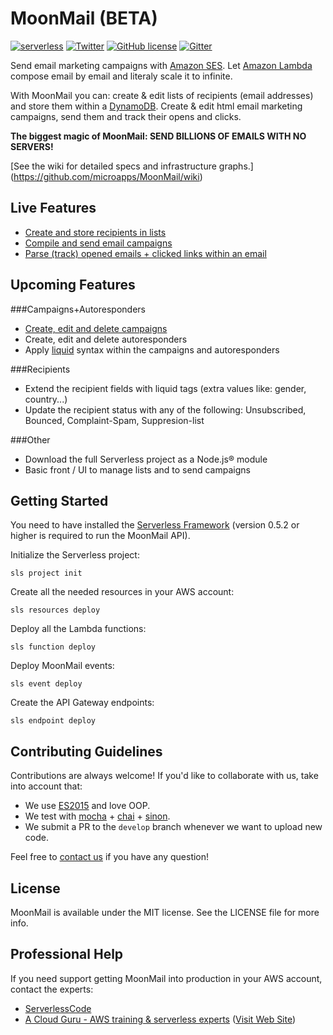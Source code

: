 # MoonMail (BETA)

[![serverless](http://public.serverless.com/badges/v3.svg)](http://www.serverless.com)
[![Twitter](https://img.shields.io/twitter/url/https/github.com/microapps/MoonMail.svg?style=social)](https://twitter.com/intent/tweet?text=Wow:&url=https%3A%2F%2Fgithub.com%2Fmicroapps%2FMoonMail%2F)
[![GitHub license](https://img.shields.io/badge/license-MIT-blue.svg)](https://raw.githubusercontent.com/microapps/MoonMail/master/LICENSE)
[![Gitter](https://badges.gitter.im/microapps/MoonMail.svg)](https://gitter.im/microapps/MoonMail?utm_source=badge&utm_medium=badge&utm_campaign=pr-badge)

Send email marketing campaigns with [Amazon SES](https://aws.amazon.com/ses/). Let [Amazon Lambda](https://aws.amazon.com/lambda/) compose email by email and literaly scale it to infinite. 

With MoonMail you can: create & edit lists of recipients (email addresses) and store them within a [DynamoDB](https://aws.amazon.com/dynamodb/). Create & edit html email marketing campaigns, send them and track their opens and clicks.

**The biggest magic of MoonMail: SEND BILLIONS OF EMAILS WITH NO SERVERS!**

[See the wiki for detailed specs and infrastructure graphs.] (https://github.com/microapps/MoonMail/wiki)


## Live Features

* [Create and store recipients in lists](https://github.com/microapps/MoonMail/wiki/Lists-&-recipients)
* [Compile and send email campaigns](https://github.com/microapps/MoonMail/wiki/Sender)
* [Parse (track) opened emails + clicked links within an email](https://github.com/microapps/MoonMail/wiki/Links)


## Upcoming Features

###Campaigns+Autoresponders
* [Create, edit and delete campaigns](https://github.com/microapps/MoonMail/wiki/Campaigns)
* Create, edit and delete autoresponders
* Apply [liquid](https://shopify.github.io/liquid/) syntax within the campaigns and autoresponders

###Recipients
* Extend the recipient fields with liquid tags (extra values like: gender, country...)
* Update the recipient status with any of the following: Unsubscribed, Bounced, Complaint-Spam, Suppresion-list

###Other
* Download the full Serverless project as a Node.js® module
* Basic front / UI to manage lists and to send campaigns 


## Getting Started

You need to have installed the [Serverless Framework](https://github.com/serverless/serverless) (version 0.5.2 or higher is required to run the MoonMail API).

Initialize the Serverless project:
    
    sls project init
    
Create all the needed resources in your AWS account:

    sls resources deploy

Deploy all the Lambda functions:

    sls function deploy
    
Deploy MoonMail events:

    sls event deploy

Create the API Gateway endpoints:

    sls endpoint deploy
    
## Contributing Guidelines
Contributions are always welcome! If you'd like to collaborate with us, take into account that:

* We use [ES2015](https://babeljs.io/docs/learn-es2015/) and love OOP.
* We test with [mocha](https://github.com/mochajs/mocha) + [chai](https://github.com/chaijs/chai) + [sinon](https://github.com/sinonjs/sinon).
* We submit a PR to the `develop` branch whenever we want to upload new code.

Feel free to <a href="mailto:hi@microapps.com">contact us</a> if you have any question!


## License

MoonMail is available under the MIT license. See the LICENSE file for more info.

## Professional Help

If you need support getting MoonMail into production in your AWS account, contact the experts:

- <a href="mailto:ryan@serverlesscode.com">ServerlessCode</a>
- <a href="mailto:sam@acloud.guru">A Cloud Guru - AWS training & serverless experts</a> (<a href="https://acloud.guru">Visit Web Site</a>)
